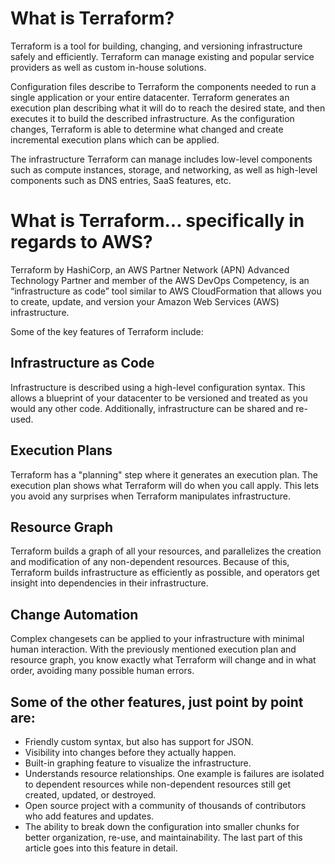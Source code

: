# What is Terraform?
Terraform is a tool for building, changing, and versioning infrastructure safely and efficiently. Terraform can manage existing and popular service providers as well as custom in-house solutions.

Configuration files describe to Terraform the components needed to run a single application or your entire datacenter. Terraform generates an execution plan describing what it will do to reach the desired state, and then executes it to build the described infrastructure. As the configuration changes, Terraform is able to determine what changed and create incremental execution plans which can be applied.

The infrastructure Terraform can manage includes low-level components such as compute instances, storage, and networking, as well as high-level components such as DNS entries, SaaS features, etc.

# What is Terraform... specifically in regards to AWS?

Terraform by HashiCorp, an AWS Partner Network (APN) Advanced Technology Partner and member of the AWS DevOps Competency, is an “infrastructure as code” tool similar to AWS CloudFormation that allows you to create, update, and version your Amazon Web Services (AWS) infrastructure.

Some of the key features of Terraform include: 

## Infrastructure as Code

Infrastructure is described using a high-level configuration syntax. This allows a blueprint of your datacenter to be versioned and treated as you would any other code. Additionally, infrastructure can be shared and re-used.

## Execution Plans

Terraform has a "planning" step where it generates an execution plan. The execution plan shows what Terraform will do when you call apply. This lets you avoid any surprises when Terraform manipulates infrastructure.

## Resource Graph

Terraform builds a graph of all your resources, and parallelizes the creation and modification of any non-dependent resources. Because of this, Terraform builds infrastructure as efficiently as possible, and operators get insight into dependencies in their infrastructure.

## Change Automation

Complex changesets can be applied to your infrastructure with minimal human interaction. With the previously mentioned execution plan and resource graph, you know exactly what Terraform will change and in what order, avoiding many possible human errors.

## Some of the other features, just point by point are:
- Friendly custom syntax, but also has support for JSON.
- Visibility into changes before they actually happen.
- Built-in graphing feature to visualize the infrastructure.
- Understands resource relationships. One example is failures are isolated to dependent resources while non-dependent resources still get created, updated, or destroyed.
- Open source project with a community of thousands of contributors who add features and updates.
- The ability to break down the configuration into smaller chunks for better organization, re-use, and maintainability. The last part of this article goes into this feature in detail.
